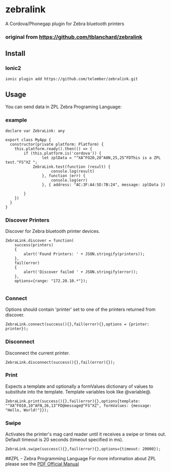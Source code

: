 # zebralink
A Cordova/Phonegap plugin for Zebra bluetooth printers
### original from https://github.com/tblanchard/zebralink

## Install
### Ionic2

```
ionic plugin add https://github.com/telember/zebralink.git
``` 

## Usage
You can send data in ZPL Zebra Programing Language:

### example
```
declare var ZebraLink: any

export class MyApp {
  constructor(private platform: Platform) {
   	this.platform.ready().then(() => {
		if (this.platform.is('cordova')) {	
		        let zplData = "^XA^FO20,20^A0N,25,25^FDThis is a ZPL test.^FS^XZ ";
			ZebraLink.test(function (result) {
        			console.log(result)
        		}, function (err) {
        			console.log(err)
        		}, { address: "AC:3F:A4:5D:7B:24", message: zplData })
		
		}
	})
  }
}
```


### Discover Printers
Discover for Zebra bluetooth printer devices.  
```
ZebraLink.discover = function(
	success(printers)
	{
		alert('Found Printers: ' + JSON.stringify(printers));
	}, 
	fail(error)
	{
		alert('Discover failed ' + JSON.stringify(error));
	}, 
	options={range: "172.20.10.*"});


```
### Connect
Options should contain 'printer' set to one of the printers returned from discover.
```
ZebraLink.connect(success(){},fail(error){},options = {printer: printer});
```

### Disconnect
Disconnect the current printer.
```
ZebraLink.disconnect(success(){},fail(error){});
```

### Print
Expects a template and optionally a formValues dictionary of values to substitute into the template. Template variables look like @variable@.
```
ZebraLink.print(success(){},fail(error){},options{template: "^XA^FO10,10^AFN,26,13^FD@message@^FS^XZ", formValues: {message: "Hello, World!"}});
```

### Swipe
Activates the printer's mag card reader until it receives a swipe or times out.  Default timeout is 20 seconds (timeout specified in ms).
```
ZebraLink.swipe(success(){},fail(error){},options={timeout: 20000});
```



##ZPL - Zebra Programming Language
For more information about ZPL please see the  [PDF Official Manual](https://support.zebra.com/cpws/docs/zpl/zpl_manual.pdf)
